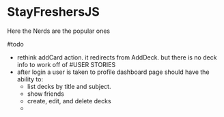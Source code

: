 # StayFreshersJS
Here the Nerds are the popular ones


#todo
* rethink addCard action. it redirects from AddDeck. but there is no deck info to work off of
#USER STORIES
* after login a user is taken to profile dashboard page should have the ability to:
  - list decks by title and subject. 
  - show friends
  - create, edit, and delete decks
  - 

